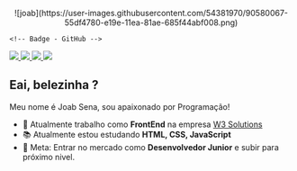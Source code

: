 <p align="center">
    ![joab](https://user-images.githubusercontent.com/54381970/90580067-55df4780-e19e-11ea-81ae-685f44abf008.png)

    <!-- Badge - GitHub -->
  <a href="https://github.com/joabsena">
    <img src="https://img.shields.io/badge/-Github-000?style=flat-square&logo=Github&logoColor=white&link=https://github.com/joabsena">
  </a>

  <!-- Badge - LinkedIn -->
  <a href="https://www.linkedin.com/in/joab-sena/">
    <img src="https://img.shields.io/badge/-LinkedIn-blue?style=flat-square&logo=Linkedin&logoColor=white&link=https://www.linkedin.com/in/joab-sena/">
  </a>

  <!-- Badge - Gmail -->
  <a href="mailto:joabarbosa1@gmail.com">
    <img src="https://img.shields.io/badge/-Gmail-c14438?style=flat-square&logo=Gmail&logoColor=white&link=mailto:joabarbosa1@hotmail.com">
  </a> 

  <!-- Badge - Twitter -->
  <a href="https://twitter.com/joabarbosa98">
    <img src="https://img.shields.io/badge/-Twitter-1ca0f1?style=flat-square&labelColor=1ca0f1&logo=twitter&logoColor=white&link=https://twitter.com/joabarbosa98">
  </a>
</p>

<!-- Apresentação -->
## Eai, belezinha ?

Meu nome é Joab Sena, sou apaixonado por Programação! 

- 💼 Atualmente trabalho como **FrontEnd** na empresa [W3 Solutions](https://w3solutions.com.br/)
- 📚 Atualmente estou estudando **HTML, CSS, JavaScript**
- 📌 Meta: Entrar no mercado como **Desenvolvedor Junior** e subir para próximo nivel.
